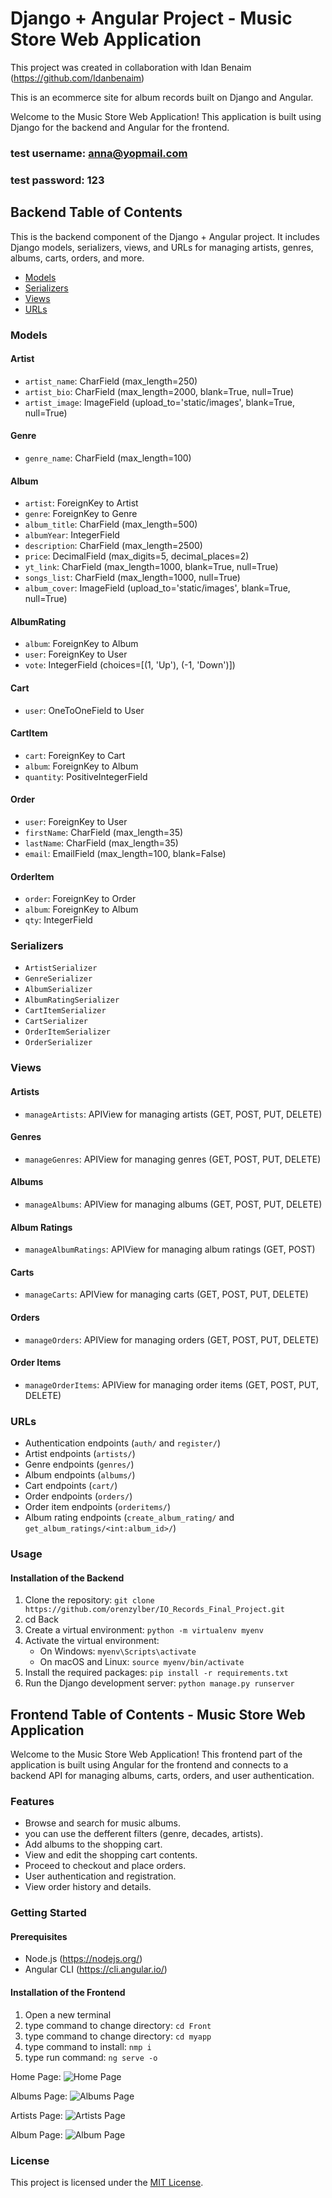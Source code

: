 # Django + Angular Project - Music Store Web Application
This project was created in collaboration with Idan Benaim (https://github.com/Idanbenaim)

This is an ecommerce site for album records built on Django and Angular. 

Welcome to the Music Store Web Application! This application is built using Django for the backend and Angular for the frontend.

### test username: anna@yopmail.com
### test password: 123

## Backend Table of Contents
This is the backend component of the Django + Angular project. It includes Django models, serializers, views, and URLs for managing artists, genres, albums, carts, orders, and more.

- [Models](#models)
- [Serializers](#serializers)
- [Views](#views)
- [URLs](#urls)

### Models

#### Artist

- `artist_name`: CharField (max_length=250)
- `artist_bio`: CharField (max_length=2000, blank=True, null=True)
- `artist_image`: ImageField (upload_to='static/images', blank=True, null=True)

#### Genre

- `genre_name`: CharField (max_length=100)

#### Album

- `artist`: ForeignKey to Artist
- `genre`: ForeignKey to Genre
- `album_title`: CharField (max_length=500)
- `albumYear`: IntegerField
- `description`: CharField (max_length=2500)
- `price`: DecimalField (max_digits=5, decimal_places=2)
- `yt_link`: CharField (max_length=1000, blank=True, null=True)
- `songs_list`: CharField (max_length=1000, null=True)
- `album_cover`: ImageField (upload_to='static/images', blank=True, null=True)

#### AlbumRating

- `album`: ForeignKey to Album
- `user`: ForeignKey to User
- `vote`: IntegerField (choices=[(1, 'Up'), (-1, 'Down')])

#### Cart

- `user`: OneToOneField to User

#### CartItem

- `cart`: ForeignKey to Cart
- `album`: ForeignKey to Album
- `quantity`: PositiveIntegerField

#### Order

- `user`: ForeignKey to User
- `firstName`: CharField (max_length=35)
- `lastName`: CharField (max_length=35)
- `email`: EmailField (max_length=100, blank=False)

#### OrderItem

- `order`: ForeignKey to Order
- `album`: ForeignKey to Album
- `qty`: IntegerField

### Serializers

- `ArtistSerializer`
- `GenreSerializer`
- `AlbumSerializer`
- `AlbumRatingSerializer`
- `CartItemSerializer`
- `CartSerializer`
- `OrderItemSerializer`
- `OrderSerializer`

### Views

#### Artists

- `manageArtists`: APIView for managing artists (GET, POST, PUT, DELETE)

#### Genres

- `manageGenres`: APIView for managing genres (GET, POST, PUT, DELETE)

#### Albums

- `manageAlbums`: APIView for managing albums (GET, POST, PUT, DELETE)

#### Album Ratings

- `manageAlbumRatings`: APIView for managing album ratings (GET, POST)

#### Carts

- `manageCarts`: APIView for managing carts (GET, POST, PUT, DELETE)

#### Orders

- `manageOrders`: APIView for managing orders (GET, POST, PUT, DELETE)

#### Order Items

- `manageOrderItems`: APIView for managing order items (GET, POST, PUT, DELETE)

### URLs

- Authentication endpoints (`auth/` and `register/`)
- Artist endpoints (`artists/`)
- Genre endpoints (`genres/`)
- Album endpoints (`albums/`)
- Cart endpoints (`cart/`)
- Order endpoints (`orders/`)
- Order item endpoints (`orderitems/`)
- Album rating endpoints (`create_album_rating/` and `get_album_ratings/<int:album_id>/`)

### Usage
#### Installation of the Backend

1. Clone the repository: `git clone https://github.com/orenzylber/IO_Records_Final_Project.git`
2. cd Back
3. Create a virtual environment: `python -m virtualenv myenv`
4. Activate the virtual environment:
   - On Windows: `myenv\Scripts\activate`
   - On macOS and Linux: `source myenv/bin/activate` 
5. Install the required packages: `pip install -r requirements.txt`
6. Run the Django development server: `python manage.py runserver`


## Frontend Table of Contents - Music Store Web Application

Welcome to the Music Store Web Application! This frontend part of the application is built using Angular for the frontend and connects to a backend API for managing albums, carts, orders, and user authentication.


### Features

- Browse and search for music albums.
- you can use the defferent filters (genre, decades, artists).
- Add albums to the shopping cart.
- View and edit the shopping cart contents.
- Proceed to checkout and place orders.
- User authentication and registration.
- View order history and details.

### Getting Started

#### Prerequisites

- Node.js (https://nodejs.org/)
- Angular CLI (https://cli.angular.io/)

#### Installation of the Frontend

1. Open a new terminal 
2. type command to change directory: `cd Front`
3. type command to change directory: `cd myapp`
4. type command to install: `nmp i`
5. type run command: `ng serve -o`

Home Page:
![Home Page](image.png)

Albums Page:
![Albums Page](image-1.png)

Artists Page:
![Artists Page](image-2.png)

Album Page:
![Album Page](image-3.png)


### License

This project is licensed under the [MIT License](LICENSE).

